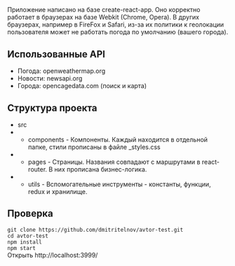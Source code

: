 ## 

Приложение написано на базе create-react-app. 
Оно корректно работает в браузерах на базе Webkit (Chrome, Opera). В других браузерах, например в FireFox и Safari, из-за их политики к геолокации пользователя может не работать погода по умолчанию (вашего города).

## Использованные API

- Погода: openweathermap.org
- Новости: newsapi.org
- Города: opencagedata.com (поиск и карта)

## Структура проекта

- src
- - components - Компоненты. Каждый находится в отдельной папке, стили прописаны в файле _styles.css
- - pages - Страницы. Названия совпадают с маршрутами в react-router. В них прописана бизнес-логика.
- - utils - Вспомогательные инструменты - константы, функции, redux и хранилище. 

## Проверка

`git clone https://github.com/dmitritelnov/avtor-test.git` <br/>
`cd avtor-test` <br/>
`npm install` <br/>
`npm start` <br/>
Открыть http://localhost:3999/